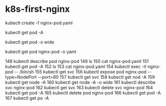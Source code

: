 # k8s-first-nginx

  kubectl create -f nginx-pod.yaml
  
  kubectl get pod -A
  
  kubectl get pod -o wide
  
  kubectl get pod nginx-pod -o yaml
  
  148  kubectl describe pod nginx-pod
  149  ls
  150  cat nginx-pod.yaml
  151  kubectl get pod -A
  152  ls
  153  cat nginx-pod.yaml
  154  kubectl exec -it nginx-pod -- /bin/sh
  155  kubectl get svc
  156  kubectl expose pod nginx-pod --type=NodePort --port=80
  157  kubectl get svc
  158  kubectl get nod -A
  159  kubectl get node -A
  160  kubectl get node -A -o wide
  161  kubectl describe svc nginx-pod
  162  kubectl get svc
  163  kubectl delete svc nginx-pod
  164  kubectl get pod -A
  165  kubectl delete pod nginx-pod
  166  kubectl get pod -A
  167  kubectl get po -A
